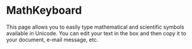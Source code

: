 # MathKeyboard
This page allows you to easily type mathematical and scientific symbols available in Unicode. You can edit your text in the box and then copy it to your document, e-mail message, etc.

